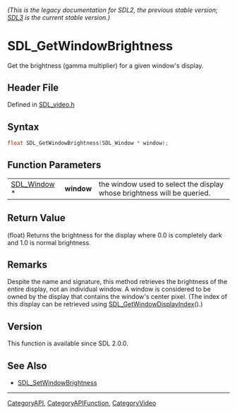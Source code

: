 ###### (This is the legacy documentation for SDL2, the previous stable version; [SDL3](https://wiki.libsdl.org/SDL3/) is the current stable version.)
# SDL_GetWindowBrightness

Get the brightness (gamma multiplier) for a given window's display.

## Header File

Defined in [SDL_video.h](https://github.com/libsdl-org/SDL/blob/SDL2/include/SDL_video.h)

## Syntax

```c
float SDL_GetWindowBrightness(SDL_Window * window);
```

## Function Parameters

|                            |            |                                                                         |
| -------------------------- | ---------- | ----------------------------------------------------------------------- |
| [SDL_Window](SDL_Window) * | **window** | the window used to select the display whose brightness will be queried. |

## Return Value

(float) Returns the brightness for the display where 0.0 is completely dark
and 1.0 is normal brightness.

## Remarks

Despite the name and signature, this method retrieves the brightness of the
entire display, not an individual window. A window is considered to be
owned by the display that contains the window's center pixel. (The index of
this display can be retrieved using
[SDL_GetWindowDisplayIndex](SDL_GetWindowDisplayIndex)().)

## Version

This function is available since SDL 2.0.0.

## See Also

- [SDL_SetWindowBrightness](SDL_SetWindowBrightness)

----
[CategoryAPI](CategoryAPI), [CategoryAPIFunction](CategoryAPIFunction), [CategoryVideo](CategoryVideo)


